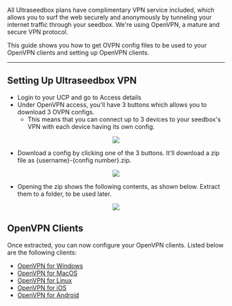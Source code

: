 All Ultraseedbox plans have complimentary VPN service included, which allows you to surf the web securely and anonymously by tunneling your internet traffic through your seedbox. We're using OpenVPN, a mature and secure VPN protocol.

This guide shows you how to get OVPN config files to be used to your OpenVPN clients and setting up OpenVPN clients.

***

## Setting Up Ultraseedbox VPN

* Login to your UCP and go to Access details
* Under OpenVPN access, you'll have 3 buttons which allows you to download 3 OVPN configs.
  * This means that you can connect up to 3 devices to your seedbox's VPN with each device having its own config.

<p align="center"><img src="https://docs.usbx.me/uploads/images/gallery/2020-05/image-1590685274213.png"></p>

* Download a config by clicking one of the 3 buttons. It'll download a zip file as {username}-{config number}.zip.

<p align="center"><img src="https://docs.usbx.me/uploads/images/gallery/2020-05/image-1590685541519.png"></p>

* Opening the zip shows the following contents, as shown below. Extract them to a folder, to be used later.

<p align="center"><img src="https://docs.usbx.me/uploads/images/gallery/2020-05/image-1590685664656.png"></p>

## OpenVPN Clients

Once extracted, you can now configure your OpenVPN clients. Listed below are the following clients:

* [OpenVPN for Windows](https://docs.usbx.me/books/virtual-private-network-%28vpn%29/page/openvpn-for-windows)
* [OpenVPN for MacOS](https://docs.usbx.me/books/virtual-private-network-%28vpn%29/page/openvpn-for-macos)
* [OpenVPN for Linux](https://docs.usbx.me/books/virtual-private-network-%28vpn%29/page/openvpn-for-linux)
* [OpenVPN for iOS](https://docs.usbx.me/books/virtual-private-network-%28vpn%29/page/openvpn-for-ios)
* [OpenVPN for Android](https://docs.usbx.me/books/virtual-private-network-%28vpn%29/page/openvpn-for-android)
